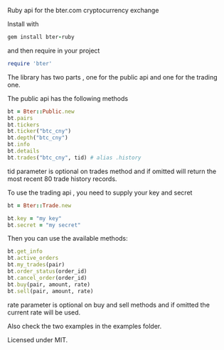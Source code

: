 Ruby api for the bter.com cryptocurrency exchange

Install with
```ruby
gem install bter-ruby
```
and then require in your project
```ruby
require 'bter'
```
The library has two parts , one for the public api and one for the trading one.

The public api has the following methods

```ruby
bt = Bter::Public.new
bt.pairs
bt.tickers
bt.ticker("btc_cny")
bt.depth("btc_cny")
bt.info
bt.details
bt.trades("btc_cny", tid) # alias .history
```
tid parameter is optional on trades method and if omitted will return the most recent 80 trade history records.


To use the trading api , you need to supply your key and secret
```ruby
bt = Bter::Trade.new

bt.key = "my key"
bt.secret = "my secret"
```
Then you can use the available methods:
```ruby
bt.get_info
bt.active_orders
bt.my_trades(pair)
bt.order_status(order_id)
bt.cancel_order(order_id)
bt.buy(pair, amount, rate)
bt.sell(pair, amount, rate)
```
rate parameter is optional on buy and sell methods and if omitted the current rate will be used.


Also check the two examples in the examples folder.

Licensed under MIT.


